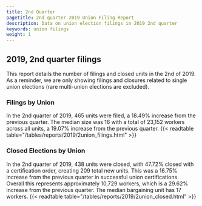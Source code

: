```yaml
---
title: 2nd Quarter 
pagetitle: 2nd quarter 2019 Union Filing Report
description: Data on union election filings in 2019 2nd quarter 
keywords: union filings
weight: 1
---
```


## 2019, 2nd quarter filings

This report details the number of filings and closed units in the 2nd of 2019. As a reminder, we are only showing filings and closures related to single union elections (rare multi-union elections are excluded).

### Filings by Union
In the 2nd quarter of 2019, 465 units were filed, a 18.49% increase from the previous quarter. The median size was 16 with a total of 23,152 workers across all units, a 19.07% increase from the previous quarter.
{{< readtable table="/tables/reports/2019/2union_filings.html" >}}

### Closed Elections by Union
In the 2nd quarter of 2019, 438 units were closed, with 47.72% closed with a certification order, creating 209 total new units. This was a 16.75% increase from the previous quarter in successful union certifications. Overall this represents approximately 10,729 workers, which is a 29.62% increase from the previous quarter. The median bargaining unit has 17 workers.
{{< readtable table="/tables/reports/2019/2union_closed.html" >}}
